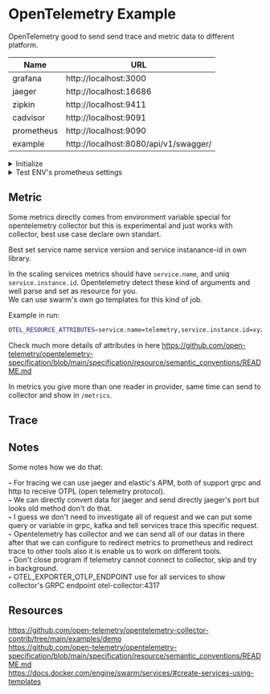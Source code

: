 # OpenTelemetry Example

OpenTelemetry good to send send trace and metric data to different platform.

| Name       | URL                                   |
|------------|---------------------------------------|
| grafana    | http://localhost:3000                 |
| jaeger     | http://localhost:16686                |
| zipkin     | http://localhost:9411                 |
| cadvisor   | http://localhost:9091                 |
| prometheus | http://localhost:9090                 |
| example    | http://localhost:8080/api/v1/swagger/ |

<details><summary>Initialize</summary>

Initialize compose-file

```sh
make env
```

After that run this example program

```sh
make run
```

Go to localhost 3000 for grafana and login with `admin:admin`.

Add first datasource to show our promethues URL (9090).

Click dashboard and show custom metrics in there.

For testing import cadvisor's dashboard 14282 and select prometheus.

In prometheus go to status -> targets to check tartgets health.

</details>

<details><summary>Test ENV's prometheus settings</summary>

If you want to add configuration in our test environment:

```sh
ssh am2vm2300.test.igdcs.com
```

Add configuration in here

```
/export/config/prometheus/targets
```

Still need to someone reload/restart prometheus to detect new configuration.

</details>

## Metric

Some metrics directly comes from environment variable special for opentelemetry collector but this is experimental and just works with collector, best use case declare own standart.

Best set service name service version and service instanance-id in own library.

In the scaling services metrics should have `service.name`, and uniq `service.instance.id`. Opentelemetry detect these kind of arguments and well parse and set as resource for you.  
We can use swarm's own go templates for this kind of job.

Example in run:

```sh
OTEL_RESOURCE_ATTRIBUTES=service.name=telemetry,service.instance.id=xyz123,service.namespace=transaction,service.version=v1.0.0 make run
```

Check much more details of attributes in here https://github.com/open-telemetry/opentelemetry-specification/blob/main/specification/resource/semantic_conventions/README.md

In metrics you give more than one reader in provider, same time can send to collector and show in `/metrics`.

## Trace



## Notes

Some notes how we do that:

__-__ For tracing we can use jaeger and elastic's APM, both of support grpc and http to receive OTPL (open telemetry protocol).  
__-__ We can directly convert data for jaeger and send directly jaeger's port but looks old method don't do that.  
__-__ I guess we don't need to investigate all of request and we can put some query or variable in grpc, kafka and tell services trace this specific request.  
__-__ Opentelemetry has collector and we can send all of our datas in there after that we can configure to redirect metrics to prometheus and redirect trace to other tools also it is enable us to work on different tools.  
__-__ Don't close program if telemetry cannot connect to collector, skip and try in background.  
__-__ OTEL_EXPORTER_OTLP_ENDPOINT use for all services to show collector's GRPC endpoint otel-collector:4317  

## Resources

https://github.com/open-telemetry/opentelemetry-collector-contrib/tree/main/examples/demo  
https://github.com/open-telemetry/opentelemetry-specification/blob/main/specification/resource/semantic_conventions/README.md  
https://docs.docker.com/engine/swarm/services/#create-services-using-templates
